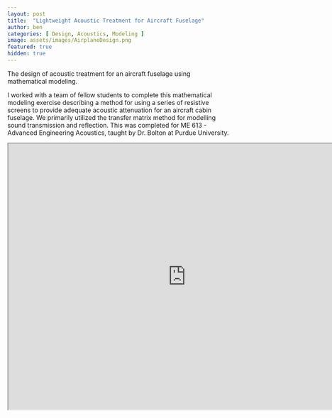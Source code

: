 ```yaml
---
layout: post
title:  "Lightweight Acoustic Treatment for Aircraft Fuselage"
author: ben
categories: [ Design, Acoustics, Modeling ]
image: assets/images/AirplaneDesign.png
featured: true
hidden: true
---
```


The design of acoustic treatment for an aircraft fuselage using mathematical modeling.

I worked with a team of fellow students to complete this mathematical modeling exercise describing a method for using a series of resistive screens to provide adequate acoustic attenuation for an aircraft cabin fuselage. We primarily utilized the transfer matrix method for modelling sound transmission and reflection. This was completed for ME 613 - Advanced Engineering Acoustics, taught by Dr. Bolton at Purdue University.


<iframe src="https://drive.google.com/file/d/1GcXLmHrp7ZqfF7GFRKvnnXymW4PJNTm7/preview" width="800" height="600" allow="autoplay"></iframe>
